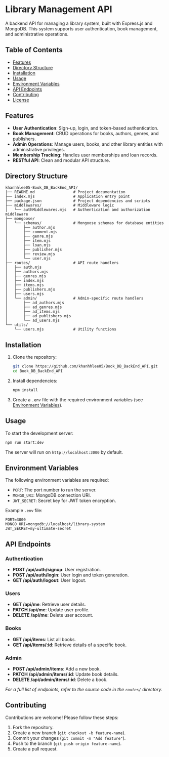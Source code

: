 # Library Management API

A backend API for managing a library system, built with Express.js and MongoDB. This system supports user authentication, book management, and administrative operations.

## Table of Contents
- [Features](#features)
- [Directory Structure](#directory-structure)
- [Installation](#installation)
- [Usage](#usage)
- [Environment Variables](#environment-variables)
- [API Endpoints](#api-endpoints)
- [Contributing](#contributing)
- [License](#license)

## Features
- **User Authentication**: Sign-up, login, and token-based authentication.
- **Book Management**: CRUD operations for books, authors, genres, and publishers.
- **Admin Operations**: Manage users, books, and other library entities with administrative privileges.
- **Membership Tracking**: Handles user memberships and loan records.
- **RESTful API**: Clean and modular API structure.

## Directory Structure
```
khanhhlee05-Book_DB_BackEnd_API/
├── README.md                 # Project documentation
├── index.mjs                 # Application entry point
├── package.json              # Project dependencies and scripts
├── middlewares/              # Middleware logic
│   └── authMiddlewares.mjs   # Authentication and authorization middleware
├── mongoose/
│   └── schemas/              # Mongoose schemas for database entities
│       ├── author.mjs
│       ├── comment.mjs
│       ├── genre.mjs
│       ├── item.mjs
│       ├── loan.mjs
│       ├── publisher.mjs
│       ├── review.mjs
│       └── user.mjs
├── routes/                   # API route handlers
│   ├── auth.mjs
│   ├── authors.mjs
│   ├── genres.mjs
│   ├── index.mjs
│   ├── items.mjs
│   ├── publishers.mjs
│   ├── users.mjs
│   └── admin/                # Admin-specific route handlers
│       ├── ad_authors.mjs
│       ├── ad_genres.mjs
│       ├── ad_items.mjs
│       ├── ad_publishers.mjs
│       └── ad_users.mjs
└── utils/
    └── users.mjs             # Utility functions
```

## Installation
1. Clone the repository:
   ```bash
   git clone https://github.com/khanhhlee05/Book_DB_BackEnd_API.git
   cd Book_DB_BackEnd_API
   ```
2. Install dependencies:
   ```bash
   npm install
   ```
3. Create a `.env` file with the required environment variables (see [Environment Variables](#environment-variables)).

## Usage
To start the development server:
```bash
npm run start:dev
```
The server will run on `http://localhost:3000` by default.

## Environment Variables
The following environment variables are required:
- `PORT`: The port number to run the server.
- `MONGO_URI`: MongoDB connection URI.
- `JWT_SECRET`: Secret key for JWT token encryption.

Example `.env` file:
```plaintext
PORT=3000
MONGO_URI=mongodb://localhost/library-system
JWT_SECRET=my-ultimate-secret
```

## API Endpoints
### Authentication
- **POST /api/auth/signup**: User registration.
- **POST /api/auth/login**: User login and token generation.
- **GET /api/auth/logout**: User logout.

### Users
- **GET /api/me**: Retrieve user details.
- **PATCH /api/me**: Update user profile.
- **DELETE /api/me**: Delete user account.

### Books
- **GET /api/items**: List all books.
- **GET /api/items/:id**: Retrieve details of a specific book.

### Admin
- **POST /api/admin/items**: Add a new book.
- **PATCH /api/admin/items/:id**: Update book details.
- **DELETE /api/admin/items/:id**: Delete a book.

_For a full list of endpoints, refer to the source code in the `routes/` directory._

## Contributing
Contributions are welcome! Please follow these steps:
1. Fork the repository.
2. Create a new branch (`git checkout -b feature-name`).
3. Commit your changes (`git commit -m "Add feature"`).
4. Push to the branch (`git push origin feature-name`).
5. Create a pull request.


